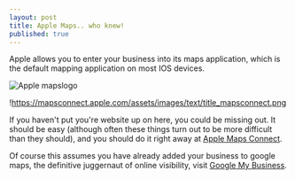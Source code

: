 ```yaml
---
layout: post
title: Apple Maps.. who knew!
published: true
---
```


Apple allows you to enter your business into its maps application, which is the default mapping application on most IOS devices.

![Apple mapslogo][Apple-maps]

!https://mapsconnect.apple.com/assets/images/text/title_mapsconnect.png

If you haven't put you're website up on here, you could be missing out. It should be easy (although often these things turn out to be more difficult than they should), and you should do it right away at [Apple Maps Connect](https://mapsconnect.apple.com/).

Of course this assumes you have already added your business to google maps, the definitive juggernaut of online visibility, visit [Google My Business](https://www.google.com.au/business/).

[Apple-maps]: https://mapsconnect.apple.com/assets/images/text/title_mapsconnect.png "Apple Maps logo"
